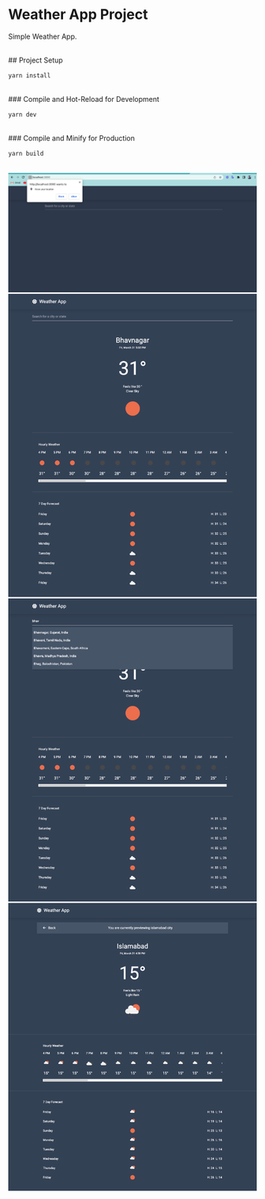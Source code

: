 # Weather App Project

Simple Weather App.

<br>
## Project Setup

```sh
yarn install
```

<br>
### Compile and Hot-Reload for Development

```sh
yarn dev
```

<br>
### Compile and Minify for Production

```sh
yarn build
```

<br>
<img src="./src/images/weather4.png" />
<br/>
<img src="./src/images/weather1.png" />
<br/>
<img src="./src/images/weather2.png" />
<br/>
<img src="./src/images/weather3.png" />
